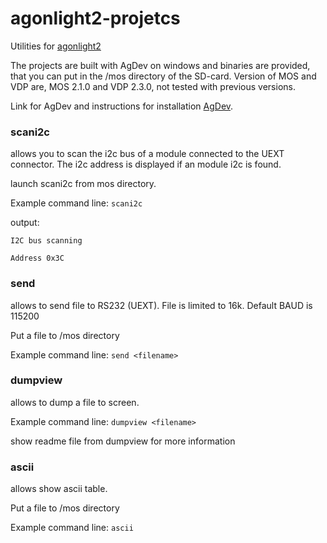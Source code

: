 # agonlight2-projetcs
Utilities for [agonlight2](https://www.olimex.com/Products/Retro-Computers/AgonLight2/open-source-hardware)

The projects are built with AgDev on windows and binaries are provided, that you can put in the /mos directory of the SD-card. Version of MOS and VDP are, MOS 2.1.0 and VDP 2.3.0, not tested with previous versions.

Link for AgDev and instructions for installation [AgDev](https://github.com/pcawte/AgDev).


### scani2c
allows you to scan the i2c bus of a module connected to the UEXT connector. The i2c address is displayed if an module i2c is found.

launch scani2c from mos directory.

Example command line: `scani2c`

output:

`I2C bus scanning`

`Address 0x3C`


### send
allows to send file to RS232 (UEXT). File is limited to 16k. Default BAUD is 115200

Put a file to /mos directory

Example command line: `send <filename>`

### dumpview
allows to dump a file to screen.

Example command line: `dumpview <filename>`

show readme file from dumpview for more information

### ascii
allows show ascii table.

Put a file to /mos directory

Example command line: `ascii`


